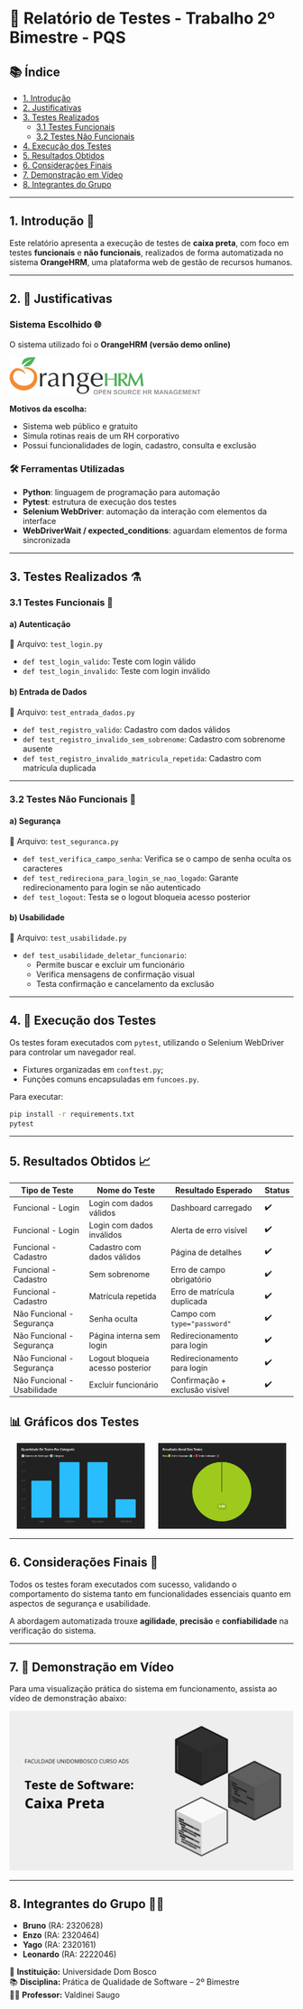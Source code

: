 # 📃 Relatório de Testes - Trabalho 2º Bimestre - PQS

## 📚 Índice

- [1. Introdução](#1-introdução-)
- [2. Justificativas](#2--justificativas)
- [3. Testes Realizados](#3-testes-realizados-)
  - [3.1 Testes Funcionais](#31-testes-funcionais-)
  - [3.2 Testes Não Funcionais](#32-testes-não-funcionais-)
- [4. Execução dos Testes](#4--execução-dos-testes)
- [5. Resultados Obtidos](#5-resultados-obtidos-)
- [6. Considerações Finais](#6-considerações-finais-)
- [7. Demonstração em Vídeo](#7--demonstração-em-vídeo)
- [8. Integrantes do Grupo](#8-integrantes-do-grupo-)

---

## 1. Introdução 📘

Este relatório apresenta a execução de testes de **caixa preta**, com foco em testes **funcionais** e **não funcionais**, realizados de forma automatizada no sistema **OrangeHRM**, uma plataforma web de gestão de recursos humanos.

---

## 2. 📕 Justificativas

### Sistema Escolhido 🌐

O sistema utilizado foi o **OrangeHRM (versão demo online)**

[![OrangeHRM (versão demo online)](./imagens/logo_orangehrm.png)](https://opensource-demo.orangehrmlive.com/web/index.php/auth/login)

**Motivos da escolha:**
- Sistema web público e gratuito
- Simula rotinas reais de um RH corporativo
- Possui funcionalidades de login, cadastro, consulta e exclusão

### 🛠️ Ferramentas Utilizadas

- **Python**: linguagem de programação para automação
- **Pytest**: estrutura de execução dos testes
- **Selenium WebDriver**: automação da interação com elementos da interface
- **WebDriverWait / expected_conditions**: aguardam elementos de forma sincronizada

---

## 3. Testes Realizados ⚗

### 3.1 Testes Funcionais 🧪

#### a) Autenticação  
📄 Arquivo: `test_login.py`

- `def test_login_valido`: Teste com login válido  
- `def test_login_invalido`: Teste com login inválido

#### b) Entrada de Dados  
📄 Arquivo: `test_entrada_dados.py`

- `def test_registro_valido`: Cadastro com dados válidos  
- `def test_registro_invalido_sem_sobrenome`: Cadastro com sobrenome ausente  
- `def test_registro_invalido_matricula_repetida`: Cadastro com matrícula duplicada

---

### 3.2 Testes Não Funcionais 🔐

#### a) Segurança  
📄 Arquivo: `test_seguranca.py`

- `def test_verifica_campo_senha`: Verifica se o campo de senha oculta os caracteres  
- `def test_redireciona_para_login_se_nao_logado`: Garante redirecionamento para login se não autenticado  
- `def test_logout`: Testa se o logout bloqueia acesso posterior

#### b) Usabilidade  
📄 Arquivo: `test_usabilidade.py`

- `def test_usabilidade_deletar_funcionario`:  
  - Permite buscar e excluir um funcionário  
  - Verifica mensagens de confirmação visual  
  - Testa confirmação e cancelamento da exclusão

---

## 4. 🚀 Execução dos Testes

Os testes foram executados com `pytest`, utilizando o Selenium WebDriver para controlar um navegador real.  
- Fixtures organizadas em `conftest.py`;
- Funções comuns encapsuladas em `funcoes.py`.

Para executar:
```bash
pip install -r requirements.txt  
pytest
```
---

## 5. Resultados Obtidos 📈

| Tipo de Teste             | Nome do Teste                         | Resultado Esperado               | Status |
|---------------------------|---------------------------------------|----------------------------------|--------|
| Funcional - Login         | Login com dados válidos               | Dashboard carregado              | ✔️     |
| Funcional - Login         | Login com dados inválidos             | Alerta de erro visível           | ✔️     |
| Funcional - Cadastro      | Cadastro com dados válidos            | Página de detalhes               | ✔️     |
| Funcional - Cadastro      | Sem sobrenome                         | Erro de campo obrigatório        | ✔️     |
| Funcional - Cadastro      | Matrícula repetida                    | Erro de matrícula duplicada      | ✔️     |
| Não Funcional - Segurança | Senha oculta                          | Campo com `type="password"`      | ✔️     |
| Não Funcional - Segurança | Página interna sem login              | Redirecionamento para login      | ✔️     |
| Não Funcional - Segurança | Logout bloqueia acesso posterior      | Redirecionamento para login      | ✔️     |
| Não Funcional - Usabilidade | Excluir funcionário                 | Confirmação + exclusão visível   | ✔️     |

<h2>📊 Gráficos dos Testes</h2>

<p align="center">
  <img src="./imagens/testes_por_categoria.png" width="45%" alt="Testes por Categoria">
  &nbsp;&nbsp;&nbsp;&nbsp;
  <img src="./imagens/resultado_geral_testes.png" width="45%" alt="Resultado Geral">
</p>

---

## 6. Considerações Finais 🏁

Todos os testes foram executados com sucesso, validando o comportamento do sistema tanto em funcionalidades essenciais quanto em aspectos de segurança e usabilidade.

A abordagem automatizada trouxe **agilidade**, **precisão** e **confiabilidade** na verificação do sistema.

---

## 7. 🎥 Demonstração em Vídeo

Para uma visualização prática do sistema em funcionamento, assista ao vídeo de demonstração abaixo:

[![Assista à demonstração](./imagens/capa_video.png)](https://www.youtube.com/watch?v=wOJc0cMVQEU)

---

## 8. Integrantes do Grupo 👨‍💻

- **Bruno**     (RA: 2320628)
- **Enzo**      (RA: 2320464)
- **Yago**      (RA: 2320161)
- **Leonardo**  (RA: 2222046)

📘 **Instituição:** Universidade Dom Bosco  
📚 **Disciplina:** Prática de Qualidade de Software – 2º Bimestre  
👨‍🏫 **Professor:** Valdinei Saugo

